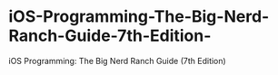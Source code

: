 # iOS-Programming-The-Big-Nerd-Ranch-Guide-7th-Edition-
iOS Programming: The Big Nerd Ranch Guide (7th Edition)
